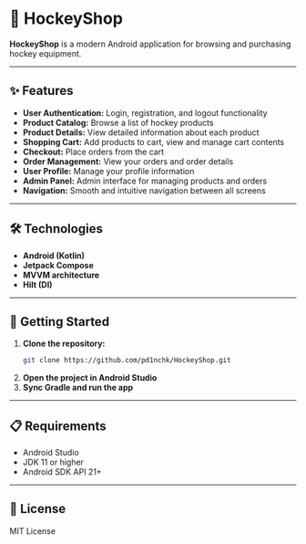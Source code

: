 # 🏒 HockeyShop

**HockeyShop** is a modern Android application for browsing and purchasing hockey equipment.

---

## ✨ Features

- **User Authentication:** Login, registration, and logout functionality
- **Product Catalog:** Browse a list of hockey products
- **Product Details:** View detailed information about each product
- **Shopping Cart:** Add products to cart, view and manage cart contents
- **Checkout:** Place orders from the cart
- **Order Management:** View your orders and order details
- **User Profile:** Manage your profile information
- **Admin Panel:** Admin interface for managing products and orders
- **Navigation:** Smooth and intuitive navigation between all screens

---

## 🛠️ Technologies

- **Android (Kotlin)**
- **Jetpack Compose**
- **MVVM architecture**
- **Hilt (DI)**

---

## 🚀 Getting Started

1. **Clone the repository:**
   ```bash
   git clone https://github.com/pd1nchk/HockeyShop.git
   ```
2. **Open the project in Android Studio**
3. **Sync Gradle and run the app**

---

## 📋 Requirements

- Android Studio
- JDK 11 or higher
- Android SDK API 21+

---

## 📄 License

MIT License

<!-- update commit -->
